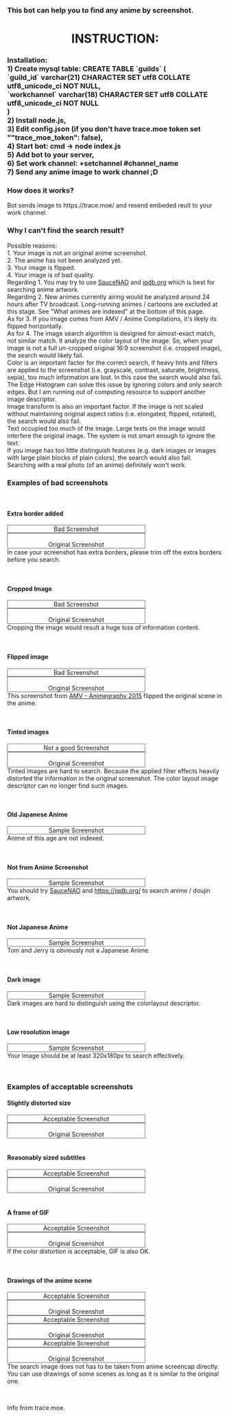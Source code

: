<h3 style="text-align: left;">This bot can help you to find any anime by screenshot.</h3>
<h1 style="text-align: center;">INSTRUCTION:</h1>
<p>
<h3>Installation: <br>
1) Create mysql table:  
CREATE TABLE `guilds` (<br>
  `guild_id` varchar(21) CHARACTER SET utf8 COLLATE utf8_unicode_ci NOT NULL,<br>
  `workchannel` varchar(18) CHARACTER SET utf8 COLLATE utf8_unicode_ci NOT NULL<br>
)<br>
2) Install node.js,<br>
3) Edit config.json <b>(if you don't have trace.moe token set ""trace_moe_token": false)</b>,<br>
4) Start bot: cmd -> <b>node index.js</b><br>
5) Add bot to your server,<br>
6) Set work channel: <b>+setchannel #channel_name</b><br>
7) Send any anime image to work channel ;D<br>
</p>
<p><h3>How does it works?</h3>
Bot sends image to https://trace.moe/ and resend embeded reult to your work channel.
<p>
<p>
<h3>Why I can't find the search result?</h3>
Possible reasons:<br>
1. Your image is not an original anime screenshot.<br>
2. The anime has not been analyzed yet. <br>
3. Your image is flipped. <br>
4. Your image is of bad quality. <br>
Regarding 1. You may try to use <a href="https://saucenao.com/">SauceNAO</a> and <a href="https://iqdb.org/">iqdb.org</a> which is best for searching anime artwork.<br>
Regarding 2. New animes currently airing would be analyzed around 24 hours after TV broadcast. Long-running animes / cartoons are excluded at this stage. See "What animes are indexed" at the bottom of this page.<br>
As for 3. If you image comes from AMV / Anime Compilations, it's likely its flipped horizontally.<br>
As for 4. The image search algorithm is designed for almost-exact match, not similar match. It analyze the color layout of the image. So, when your image is not a full un-cropped original 16:9 screenshot (i.e. cropped image), the search would likely fail. <br>
Color is an important factor for the correct search, if heavy tints and filters are applied to the screenshot (i.e. grayscale, contrast, saturate, brightness, sepia), too much information are lost. In this case the search would also fail. The Edge Histogram can solve this issue by ignoring colors and only search edges. But I am running out of computing resource to support another image descriptor.<br>
Image transform is also an important factor. If the image is not scaled without maintaining original aspect ratios (i.e. elongated, flipped, rotated), the search would also fail.<br>
Text occupied too much of the image. Large texts on the image would interfere the original image. The system is not smart enough to ignore the text.<br>
If you image has too little distinguish features (e.g. dark images or images with large plain blocks of plain colors), the search would also fail.<br>
Searching with a real photo (of an anime) definitely won't work.<br>
</p>
<h3>Examples of bad screenshots</h3>
<br>
<h4>Extra border added</h4>
<div style="float:left;text-align:center;border:1px #666 solid;width:320px"><img alt="" src="https://trace.moe//img/border-bad.jpg" style="max-width:320px;max-height:180px"><br>Bad Screenshot</div>
<div style="float:left;text-align:center;border:1px #666 solid;width:320px"><img alt="" src="https://trace.moe//img/border-good.jpg" style="float:left;max-width:320px;max-height:180px"><br>Original Screenshot</div>
<p style="clear:both">In case your screenshot has extra borders, please trim off the extra borders before you search.</p>
<br>
<h4>Cropped Image</h4>
<div style="float:left;text-align:center;border:1px #666 solid;width:320px"><img alt="" src="https://trace.moe//img/cropped-bad.jpg" style="max-width:320px;max-height:180px"><br>Bad Screenshot</div>
<div style="float:left;text-align:center;border:1px #666 solid;width:320px"><img alt="" src="https://trace.moe//img/cropped-good.jpg" style="float:left;max-width:320px;max-height:180px"><br>Original Screenshot</div>
<p style="clear:both">Cropping the image would result a huge loss of information content. </p>
<br>
<h4>Flipped image</h4>
<div style="float:left;text-align:center;border:1px #666 solid;width:320px"><img alt="" src="https://trace.moe//img/flipped-bad.jpg" style="max-width:320px;max-height:180px"><br>Bad Screenshot</div>
<div style="float:left;text-align:center;border:1px #666 solid;width:320px"><img alt="" src="https://trace.moe//img/flipped-good.jpg" style="float:left;max-width:320px;max-height:180px"><br>Original Screenshot</div>
<p style="clear:both">This screenshot from <a href="https://www.youtube.com/watch?v=TUoWYoTWcnA&feature=youtu.be&t=2m59s">AMV - Animegraphy 2015</a> flipped the original scene in the anime.</p>
<br>
<h4>Tinted images</h4>
<div style="float:left;text-align:center;border:1px #666 solid;width:320px"><img alt="" src="https://trace.moe//img/tinted-bad.jpg" style="max-width:320px;max-height:180px"><br>Not a good Screenshot</div>
<div style="float:left;text-align:center;border:1px #666 solid;width:320px"><img alt="" src="https://trace.moe//img/tinted-good.jpg" style="float:left;max-width:320px;max-height:180px"><br>Original Screenshot</div>
<p style="clear:both">Tinted images are hard to search. Because the applied filter effects heavily distorted the information in the original screenshot. The color layout image descriptor can no longer find such images.</p>
<br>
<h4>Old Japanese Anime</h4>
<div style="float:left;text-align:center;border:1px #666 solid;width:320px"><img alt="" src="https://trace.moe//img/old-bad.jpg" style="max-width:320px;max-height:180px"><br>Sample Screenshot</div>
<p style="clear:both">Anime of this age are not indexed.</p>
<br>
<h4>Not from Anime Screenshot</h4>
<div style="float:left;text-align:center;border:1px #666 solid;width:320px"><img alt="" src="https://trace.moe//img/notanime-bad.jpg" style="max-width:320px;max-height:180px"><br>Sample Screenshot</div>
<p style="clear:both">You should try <a href="https://saucenao.com/">SauceNAO</a> and <a href="https://iqdb.org/">https://iqdb.org/</a> to search anime / doujin artwork.</p>
<br>
<h4>Not Japanese Anime</h4>
<div style="float:left;text-align:center;border:1px #666 solid;width:320px"><img alt="" src="https://trace.moe//img/nonjapanese-bad.jpg" style="max-width:320px;max-height:180px"><br>Sample Screenshot</div>
<p style="clear:both">Tom and Jerry is obviously not a Japanese Anime.</p>
<br>
<h4>Dark image</h4>
<div style="float:left;text-align:center;border:1px #666 solid;width:320px"><img alt="" src="https://trace.moe//img/dark-bad.jpg" style="max-width:320px;max-height:180px"><br>Sample Screenshot</div>
<p style="clear:both">Dark images are hard to distinguish using the colorlayout descriptor.</p>
<br>
<h4>Low resolution image</h4>
<div style="float:left;text-align:center;border:1px #666 solid;width:320px"><img alt="" src="https://trace.moe//img/lowres-bad.jpg" style="max-width:320px;max-height:180px"><br>Sample Screenshot</div>
<p style="clear:both">Your image should be at least 320x180px to search effectively.</p>
<br>
<h3>Examples of acceptable screenshots</h3>
<h4>Slightly distorted size</h4>
<div style="float:left;text-align:center;border:1px #666 solid;width:320px"><img alt="" src="https://trace.moe//img/distorted-bad.jpg" style="max-width:320px;max-height:180px"><br>Acceptable Screenshot</div>
<div style="float:left;text-align:center;border:1px #666 solid;width:320px"><img alt="" src="https://trace.moe//img/distorted-good.jpg" style="float:left;max-width:320px;max-height:180px"><br>Original Screenshot</div>
<p style="clear:both"></p>
<br>
<h4>Reasonably sized subtitles</h4>
<div style="float:left;text-align:center;border:1px #666 solid;width:320px"><img alt="" src="https://trace.moe//img/subtitles-bad.jpg" style="max-width:320px;max-height:180px"><br>Acceptable Screenshot</div>
<div style="float:left;text-align:center;border:1px #666 solid;width:320px"><img alt="" src="https://trace.moe//img/subtitles-good.jpg" style="float:left;max-width:320px;max-height:180px"><br>Original Screenshot</div>
<p style="clear:both"></p>
<br>
<h4>A frame of GIF</h4>
<div style="float:left;text-align:center;border:1px #666 solid;width:320px"><img alt="" src="https://trace.moe//img/gif-bad.jpg" style="max-width:320px;max-height:180px"><br>Acceptable Screenshot</div>
<div style="float:left;text-align:center;border:1px #666 solid;width:320px"><img alt="" src="https://trace.moe//img/gif-good.jpg" style="float:left;max-width:320px;max-height:180px"><br>Original Screenshot</div>
<p style="clear:both">If the color distortion is acceptable, GIF is also OK. </p>
<br>
<h4>Drawings of the anime scene</h4>
<div style="float:left;text-align:center;border:1px #666 solid;width:320px"><img alt="" src="https://trace.moe//img/draw-bad.jpg" style="max-width:320px;max-height:180px"><br>Acceptable Screenshot</div>
<div style="float:left;text-align:center;border:1px #666 solid;width:320px"><img alt="" src="https://trace.moe//img/draw-good.jpg" style="float:left;max-width:320px;max-height:180px"><br>Original Screenshot</div>
<div style="float:left;text-align:center;border:1px #666 solid;width:320px"><img alt="" src="https://trace.moe//img/draw2-bad.jpg" style="max-width:320px;max-height:180px"><br>Acceptable Screenshot</div>
<div style="float:left;text-align:center;border:1px #666 solid;width:320px"><img alt="" src="https://trace.moe//img/draw2-good.jpg" style="float:left;max-width:320px;max-height:180px"><br>Original Screenshot</div>
<div style="float:left;text-align:center;border:1px #666 solid;width:320px"><img alt="" src="https://trace.moe//img/draw3-bad.jpg" style="max-width:320px;max-height:180px"><br>Acceptable Screenshot</div>
<div style="float:left;text-align:center;border:1px #666 solid;width:320px"><img alt="" src="https://trace.moe//img/draw3-good.jpg" style="float:left;max-width:320px;max-height:180px"><br>Original Screenshot</div><br>
<p style="clear:both">The search image does not has to be taken from anime screencap directly. You can use drawings of some scenes as long as it is similar to the original one.</p>
<br>
<p>Info from trace.moe.</p>
